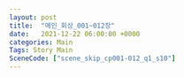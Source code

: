 ```yaml
---
layout: post
title:  "메인_회상_001~012장"
date:   2021-12-22 06:00:00 +0000
categories: Main
Tags: Story Main
SceneCode: ["scene_skip_cp001-012_q1_s10"]
---
```

